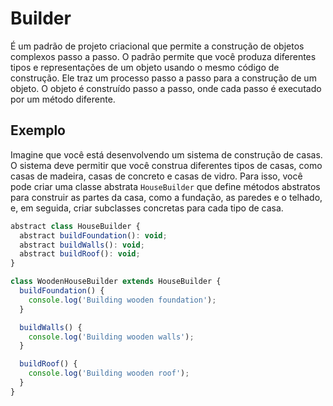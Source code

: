 # Builder

É um padrão de projeto criacional que permite a construção de objetos complexos passo a passo. O padrão permite que você produza diferentes tipos e representações de um objeto usando o mesmo código de construção.
Ele traz um processo passo a passo para a construção de um objeto. O objeto é construído passo a passo, onde cada passo é executado por um método diferente.

## Exemplo

Imagine que você está desenvolvendo um sistema de construção de casas. O sistema deve permitir que você construa diferentes tipos de casas, como casas de madeira, casas de concreto e casas de vidro. Para isso, você pode criar uma classe abstrata `HouseBuilder` que define métodos abstratos para construir as partes da casa, como a fundação, as paredes e o telhado, e, em seguida, criar subclasses concretas para cada tipo de casa.

```js
abstract class HouseBuilder {
  abstract buildFoundation(): void;
  abstract buildWalls(): void;
  abstract buildRoof(): void;
}

class WoodenHouseBuilder extends HouseBuilder {
  buildFoundation() {
    console.log('Building wooden foundation');
  }

  buildWalls() {
    console.log('Building wooden walls');
  }

  buildRoof() {
    console.log('Building wooden roof');
  }
}
```
